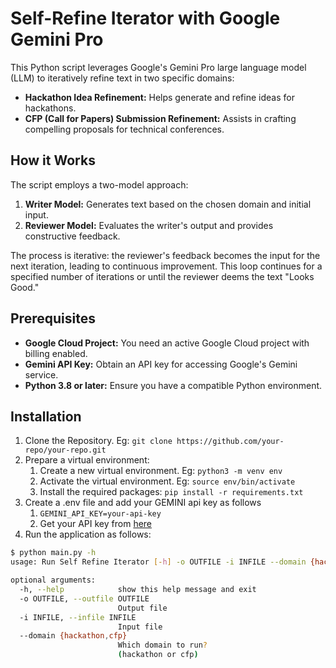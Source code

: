 # Self-Refine Iterator with Google Gemini Pro

This Python script leverages Google's Gemini Pro large language model (LLM) to iteratively refine text in two specific domains:

- **Hackathon Idea Refinement:** Helps generate and refine ideas for hackathons.
- **CFP (Call for Papers) Submission Refinement:** Assists in crafting compelling proposals for technical conferences.

## How it Works

The script employs a two-model approach:

1. **Writer Model:** Generates text based on the chosen domain and initial input.
2. **Reviewer Model:** Evaluates the writer's output and provides constructive feedback.

The process is iterative: the reviewer's feedback becomes the input for the next iteration, leading to continuous improvement. This loop continues for a specified number of iterations or until the reviewer deems the text "Looks Good."

## Prerequisites

- **Google Cloud Project:** You need an active Google Cloud project with billing enabled.
- **Gemini API Key:** Obtain an API key for accessing Google's Gemini service.
- **Python 3.8 or later:** Ensure you have a compatible Python environment.

## Installation

1. Clone the Repository. Eg: `git clone https://github.com/your-repo/your-repo.git`
2. Prepare a virtual environment:
   1. Create a new virtual environment. Eg: `python3 -m venv env`
   2. Activate the virtual environment. Eg: `source env/bin/activate`
   3. Install the required packages: `pip install -r requirements.txt`
3. Create a .env file and add your GEMINI api key as follows
   1. `GEMINI_API_KEY=your-api-key`
   2. Get your API key from [here](https://aistudio.google.com/app/apikey)
4. Run the application as follows:

```bash 
$ python main.py -h
usage: Run Self Refine Iterator [-h] -o OUTFILE -i INFILE --domain {hackathon,cfp}

optional arguments:
  -h, --help            show this help message and exit
  -o OUTFILE, --outfile OUTFILE
                        Output file
  -i INFILE, --infile INFILE
                        Input file
  --domain {hackathon,cfp}
                        Which domain to run? 
                        (hackathon or cfp)
```
